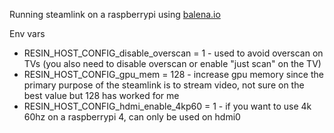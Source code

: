 Running steamlink on a raspberrypi using [balena.io](https://www.balena.io/)

Env vars
* RESIN_HOST_CONFIG_disable_overscan = 1 - used to avoid overscan on TVs (you also need to disable overscan or enable "just scan" on the TV)
* RESIN_HOST_CONFIG_gpu_mem = 128 - increase gpu memory since the primary purpose of the steamlink is to stream video, not sure on the best value but 128 has worked for me
* RESIN_HOST_CONFIG_hdmi_enable_4kp60 = 1 - if you want to use 4k 60hz on a raspberrypi 4, can only be used on hdmi0
